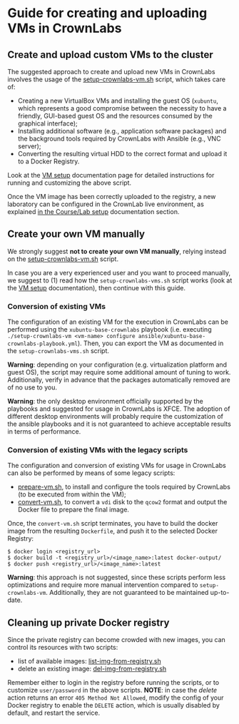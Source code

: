 # Guide for creating and uploading VMs in CrownLabs

## Create and upload custom VMs to the cluster

The suggested approach to create and upload new VMs in CrownLabs involves the usage of the [setup-crownlabs-vm.sh](setup-crownlabs-vm.sh) script, which takes care of:
- Creating a new VirtualBox VMs and installing the guest OS (`xubuntu`, which represents a good compromise between the necessity to have a friendly, GUI-based guest OS and the resources consumed by the graphical interface);
- Installing additional software (e.g., application software packages) and the background tools required by CrownLabs with Ansible (e.g., VNC server);
- Converting the resulting virtual HDD to the correct format and upload it to a Docker Registry.

Look at the [VM setup](README-VM-create.md) documentation page for detailed instructions for running and customizing the above script.

Once the VM image has been correctly uploaded to the registry, a new laboratory can be configured in the CrownLab live environment, as explained [in the Course/Lab setup](../courses) documentation section.


## Create your own VM manually
We strongly suggest **not to create your own VM manually**, relying instead on the [setup-crownlabs-vm.sh](setup-crownlabs-vm.sh) script.

In case you are a very experienced user and you want to proceed manually, we suggest to (1) read how the `setup-crownlabs-vms.sh` script works (look at the [VM setup](README-VM-create.md) documentation), then continue with this guide.


### Conversion of existing VMs

The configuration of an existing VM for the execution in CrownLabs can be performed using the `xubuntu-base-crownlabs` playbook (i.e. executing `./setup-crownlabs-vm <vm-name> configure ansible/xubuntu-base-crownlabs-playbook.yml`). Then, you can export the VM as documented in the `setup-crownlabs-vms.sh` script.

**Warning**: depending on your configuration (e.g. virtualization platform and guest OS), the script may require some additional amount of tuning to work. Additionally, verify in advance that the packages automatically removed are of no use to you.

**Warning**: the only desktop environment officially supported by the playbooks and suggested for usage in CrownLabs is XFCE. The adoption of different desktop environments will probably require the customization of the ansible playbooks and it is not guaranteed to achieve acceptable results in terms of performance.


### Conversion of existing VMs with the legacy scripts

The configuration and conversion of existing VMs for usage in CrownLabs can also be performed by means of some legacy scripts:

- [prepare-vm.sh](legacy-scripts/prepare-vm.sh), to install and configure the tools required by CrownLabs (to be executed from within the VM);
- [convert-vm.sh](legacy-scripts/convert-vm.sh), to convert a `vdi` disk to the `qcow2` format and output the Docker file to prepare the final image.

Once, the `convert-vm.sh` script terminates, you have to build the docker image from the resulting `Dockerfile`, and push it to the selected Docker Registry:
```
$ docker login <registry_url>
$ docker build -t <registry_url>/<image_name>:latest docker-output/
$ docker push <registry_url>/<image_name>:latest
```

**Warning**: this approach is not suggested, since these scripts perform less optimizations and require more manual intervention compared to `setup-crownlabs-vm`. Additionally, they are not guaranteed to be maintained up-to-date.


## Cleaning up private Docker registry

Since the private registry can become crowded with new images, you can control its resources with two scripts:
- list of available images: [list-img-from-registry.sh](docker-scripts/list-img-from-registry.sh)
- delete an existing image: [del-img-from-registry.sh](docker-scripts/del-img-from-registry.sh)

Remember either to login in the registry before running the scripts, or to customize `user/password` in the above scripts.
**NOTE**: in case the *delete* action returns an error `405 Method Not Allowed`, modify the config of your Docker registry to enable the `DELETE` action, which is usually disabled by default, and restart the service.
